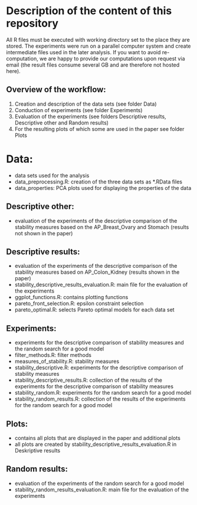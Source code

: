 # Description of the content of this repository

All R files must be executed with working directory set to the place they are stored.
The experiments were run on a parallel computer system and create intermediate files used in the later analysis.
If you want to avoid re-computation, we are happy to provide our computations upon request via email (the result files consume several GB and are therefore not hosted here).


## Overview of the workflow:
1. Creation and description of the data sets (see folder Data)
2. Conduction of experiments (see folder Experiments)
3. Evaluation of the experiments (see folders Descriptive results, Descriptive other and Random results)
4. For the resulting plots of which some are used in the paper see folder Plots


# Data:
- data sets used for the analysis
- data_preprocessing.R: creation of the three data sets as *.RData files
- data_properties: PCA plots used for displaying the properties of the data

## Descriptive other:
- evaluation of the experiments of the descriptive comparison of the stability measures based on the AP_Breast_Ovary and Stomach (results not shown in the paper)

## Descriptive results:
- evaluation of the experiments of the descriptive comparison of the stability measures based on AP_Colon_Kidney (results shown in the paper)
- stability_descriptive_results_evaluation.R: main file for the evaluation of the experiments
- ggplot_functions.R: contains plotting functions
- pareto_front_selection.R: epsilon constraint selection
- pareto_optimal.R: selects Pareto optimal models for each data set

## Experiments:
- experiments for the descriptive comparison of stability measures and the random search for a good model
- filter_methods.R: filter methods
- measures_of_stability.R: stability measures
- stability_descriptive.R: experiments for the descriptive comparison of stability measures
- stability_descriptive_results.R: collection of the results of the experiments for the descriptive comparison of stability measures
- stability_random.R: experiments for the random search for a good model
- stability_random_results.R: collection of the results of the experiments for the random search for a good model

## Plots:
- contains all plots that are displayed in the paper and additional plots
- all plots are created by stability_descriptive_results_evaluation.R in Deskriptive results

## Random results:
- evaluation of the experiments of the random search for a good model
- stability_random_results_evaluation.R: main file for the evaluation of the experiments

